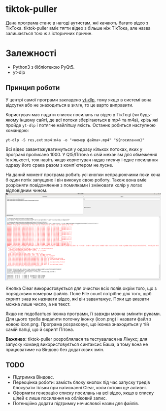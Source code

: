 # tiktok-puller
Дана програма стане в нагоді аутистам, які качають багато відео з ТікТока. tiktok-puller вміє тягти відео з більше ніж ТікТока, але назва залишається тою ж з історичних причин.

# Залежності
- Python3 з бібліотекою PyQt5.
- yt-dlp

## Принцип роботи
У центрі самої програми закладено [yt-dlp](https://github.com/yt-dlp/yt-dlp), тому якщо в системі вона відсутня або не знаходиться в `$PATH`, то це варто виправити.

Користувач має надати список посилань на відео в ТікТоці (чи будь-якому іншому сайті, де всі потоки зберігаються в mp4 та m4a), крізь які пройде `yt-dlp` і потягне найліпшу якість. Останнє робиться наступною командою:
```
yt-dlp -S res,ext:mp4:m4a -o "<номер файла>.mp4" "${посилання}"
```

Всі відео завантажуватимуться у одразу кількох потоках, яких у програмі прописано 1000. У Qt5/Пітона є свій механізм для обмеження їх кількості, тож навіть якщо користувач надав тисячу і одне посилання одразу його срака разом з комп'ютером не лусне.

На даний момент програма робить усі кнопки непрацюючими поки хоча б один потік запущено і він виконує свою роботу. Також вона вміє розрізняти повідомлення з помилками і змінювати колір у логах відповідним чином.
![Example](readme/demo.png)

Кнопка Clear використовується для очистки всіх полів окрім того, що з порядковим номером файлів. Поле File count потрібне для того, щоб скрипт знав як називати відео, які він завантажує. Поки що вказати можна лише число, а не текст.

Якщо не подобається іконка програми, її завжди можна змінити руками. Для цього треба видалити поточну іконку (icon.png) і назвати файл з новою icon.png. Програма розраховує, що іконка знаходиться у тій самій папці, що й скрипт Пітона.

**Важливо:** tiktok-puller розроблялася та тестувалася на Лінукс; для запуску команд використовується синтаксис Баша, а тому вона не працюватиме на Віндовс без додаткових змін.

## TODO
- Підтримка Віндовс.
- Переоцінка роботи: замість блоку кнопок під час запуску тредів блокувати тільки при натисканні Clear, коли потоки ще активні.
- Оформити генерацію списку посилань на всі відео, якщо в списку цілей є лише посилання на обліковий запис.
- Потенційно додати підтримку нечислової назви для файлів.

